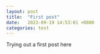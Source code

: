 ```yaml
---
layout: post
title:  "First post"
date:   2023-09-19 14:53:01 +0800
categories: test
---
```

Trying out a first post here

